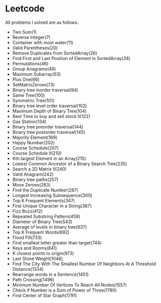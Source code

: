# Leetcode
All problems I solved are as follows. 

* Two Sum(1) 
* Reverse Integer(7)
* Container with most water(11)
* Valid Parentheses(20)
* Remove Duplicates from SortedArray(26)
* Find First and Last Position of Element in SortedArray(34)
* Permutations(46)
* Group Anagrams(49)
* Maximum Subarray(53)
* Plus One(66)
* SetMatrixZeroes(73)
* Binary tree inorder traversal(94)
* Same Tree(100)
* Symmetric Tree(101)
* Binary tree level order traversal(102)
* Maximum Depth of Binary Tree(104)
* Best Time to buy and sell stock II(122)
* Gas Station(134)
* Binary tree preorder traversal(144)
* Binary tree postorder traversal(145)
* Majority Element(169)
* Happy Number(202)
* Course Schedule(207)
* Course Schedule II(210)
* Kth largest Element in an Array(215)
* Lowest Common Ancestor of a Binary Search Tree(235)
* Search a 2D Matrix II(240)
* Valid Anagram(242)
* Binary tree paths(257)
* Move Zeroes(283)
* Find the Duplicate Number(287)
* Longest Increasing Subsequence(300)
* Top K Frequent Elements(347)
* First Unique Character in a String(387)
* Fizz Buzz(412)
* Repeated Substring Pattern(459)
* Diameter of Binary Tree(543)
* Average of levels in binary tree(637)
* Top K Frequent Words(692)
* Flood Fill(733)
* Find smallest letter greater than target(744)
* Keys and Rooms(841)
* K closest points to origin(973)
* Last Stone Weight(1046)
* Find The City With The Smallest Number Of Neighbors At A Threshold Distance(1334)
* Rearrange words in a Sentence(1451)
* Path Crossing(1496)
* Minimum Number Of Vertices To Reach All Nodes(1557)
* Check if Number is a Sum of Power of Three(1780)
* Find Center of Star Graph(1791)
